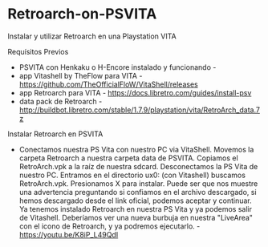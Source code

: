 # Retroarch-on-PSVITA
Instalar y utilizar Retroarch en una Playstation VITA

Requísitos Previos
- PSVITA con Henkaku o H-Encore instalado y funcionando - 
- app Vitashell by TheFlow para VITA - https://github.com/TheOfficialFloW/VitaShell/releases
- app Retroarch para VITA - https://docs.libretro.com/guides/install-psv
- data pack de Retroarch - http://buildbot.libretro.com/stable/1.7.9/playstation/vita/RetroArch_data.7z

Instalar Retroarch en PSVITA
- Conectamos nuestra PS Vita con nuestro PC via VitaShell. Movemos la carpeta Retroarch a nuestra carpeta data de PSVITA. Copiamos el RetroArch.vpk a la raíz de nuestra sdcard. Desconectamos la PS Vita de nuestro PC. Entramos en el directorio ux0: (con Vitashell) buscamos RetroArch.vpk. Presionamos X para instalar. Puede ser que nos muestre una advertencia preguntando si confiamos en el archivo descargado, si hemos descargado desde el link oficial, podemos aceptar y continuar. Ya tenemos instalado Retroarch en nuestra PS Vita y ya podemos salir de Vitashell. Deberíamos ver una nueva burbuja en nuestra "LiveArea" con el icono de Retroarch, y ya podremos ejecutarlo. - https://youtu.be/K8iP_L49QdI
